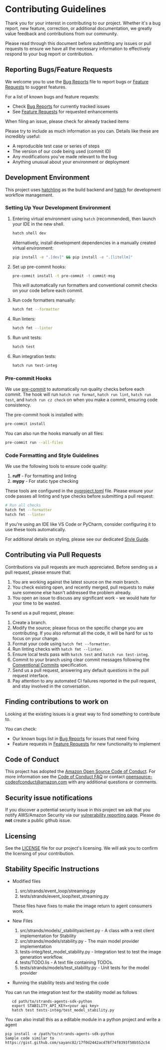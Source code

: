 # Contributing Guidelines

Thank you for your interest in contributing to our project. Whether it's a bug report, new feature, correction, or additional
documentation, we greatly value feedback and contributions from our community.

Please read through this document before submitting any issues or pull requests to ensure we have all the necessary
information to effectively respond to your bug report or contribution.


## Reporting Bugs/Feature Requests

We welcome you to use the [Bug Reports](../../issues/new?template=bug_report.yml) file to report bugs or [Feature Requests](../../issues/new?template=feature_request.yml) to suggest features.

For a list of known bugs and feature requests:
- Check [Bug Reports](../../issues?q=is%3Aissue%20state%3Aopen%20label%3Abug) for currently tracked issues
- See [Feature Requests](../../issues?q=is%3Aissue%20state%3Aopen%20label%3Aenhancement) for requested enhancements

When filing an issue, please check for already tracked items

Please try to include as much information as you can. Details like these are incredibly useful:

* A reproducible test case or series of steps
* The version of our code being used (commit ID)
* Any modifications you've made relevant to the bug
* Anything unusual about your environment or deployment


## Development Environment

This project uses [hatchling](https://hatch.pypa.io/latest/build/#hatchling) as the build backend and [hatch](https://hatch.pypa.io/latest/) for development workflow management.

### Setting Up Your Development Environment

1. Entering virtual environment using `hatch` (recommended), then launch your IDE in the new shell.
   ```bash
   hatch shell dev
   ```

   Alternatively, install development dependencies in a manually created virtual environment:
   ```bash
   pip install -e ".[dev]" && pip install -e ".[litellm]"
   ```


2. Set up pre-commit hooks:
   ```bash
   pre-commit install -t pre-commit -t commit-msg
   ```
   This will automatically run formatters and conventional commit checks on your code before each commit.

3. Run code formatters manually:
   ```bash
   hatch fmt --formatter
   ```

4. Run linters:
   ```bash
   hatch fmt --linter
   ```

5. Run unit tests:
   ```bash
   hatch test
   ```

6. Run integration tests:
   ```bash
   hatch run test-integ
   ```

### Pre-commit Hooks

We use [pre-commit](https://pre-commit.com/) to automatically run quality checks before each commit. The hook will run `hatch run format`, `hatch run lint`, `hatch run test`, and `hatch run cz check` on when you make a commit, ensuring code consistency.

The pre-commit hook is installed with:

```bash
pre-commit install
```

You can also run the hooks manually on all files:

```bash
pre-commit run --all-files
```

### Code Formatting and Style Guidelines

We use the following tools to ensure code quality:
1. **ruff** - For formatting and linting
2. **mypy** - For static type checking

These tools are configured in the [pyproject.toml](./pyproject.toml) file. Please ensure your code passes all linting and type checks before submitting a pull request:

```bash
# Run all checks
hatch fmt --formatter
hatch fmt --linter
```

If you're using an IDE like VS Code or PyCharm, consider configuring it to use these tools automatically.

For additional details on styling, please see our dedicated [Style Guide](./STYLE_GUIDE.md).


## Contributing via Pull Requests
Contributions via pull requests are much appreciated. Before sending us a pull request, please ensure that:

1. You are working against the latest source on the *main* branch.
2. You check existing open, and recently merged, pull requests to make sure someone else hasn't addressed the problem already.
3. You open an issue to discuss any significant work - we would hate for your time to be wasted.

To send us a pull request, please:

1. Create a branch.
2. Modify the source; please focus on the specific change you are contributing. If you also reformat all the code, it will be hard for us to focus on your change.
3. Format your code using `hatch fmt --formatter`.
4. Run linting checks with `hatch fmt --linter`.
5. Ensure local tests pass with `hatch test` and `hatch run test-integ`.
6. Commit to your branch using clear commit messages following the [Conventional Commits](https://www.conventionalcommits.org) specification.
7. Send us a pull request, answering any default questions in the pull request interface.
8. Pay attention to any automated CI failures reported in the pull request, and stay involved in the conversation.


## Finding contributions to work on
Looking at the existing issues is a great way to find something to contribute to.

You can check:
- Our known bugs list in [Bug Reports](../../issues?q=is%3Aissue%20state%3Aopen%20label%3Abug) for issues that need fixing
- Feature requests in [Feature Requests](../../issues?q=is%3Aissue%20state%3Aopen%20label%3Aenhancement) for new functionality to implement


## Code of Conduct
This project has adopted the [Amazon Open Source Code of Conduct](https://aws.github.io/code-of-conduct).
For more information see the [Code of Conduct FAQ](https://aws.github.io/code-of-conduct-faq) or contact
opensource-codeofconduct@amazon.com with any additional questions or comments.


## Security issue notifications
If you discover a potential security issue in this project we ask that you notify AWS/Amazon Security via our [vulnerability reporting page](http://aws.amazon.com/security/vulnerability-reporting/). Please do **not** create a public github issue.


## Licensing

See the [LICENSE](./LICENSE) file for our project's licensing. We will ask you to confirm the licensing of your contribution.

## Stability Specific Instructions 

* Modified files 

   1. src/strands/event_loop/streaming.py
   2. tests/strands/event_loop/test_streaming.py

   These files have fixes to make the image return to agent consumers work.

* New Files 
	1. src/strands/models/_stabilityaiclient.py - A class with a rest client implementation for Stability
	2. src/strands/models/stability.py - The main model provider implementation
	3. tests-integ/test_model_stability.py - Integration test to test the image generation workflow.
	4. tests/TODO.lis - A text file containing TODOs.
	5. tests/strands/models/test_stability.py - Unit tests for the model provider


* Running the stability tests and testing the code 

You can run the integration test for the stability model as follows 
```
   cd path/to/strands-agents-sdk-python
   export STABILITY_API_KEY=<your api key>
   hatch test tests-integ/test_model_stability.py 
```

You can also install this as a editable module in a python project and write a agent 

```
pip install -e /path/to/strands-agents-sdk-python
Sample code similar to
https://gist.github.com/sayanc82/17f0d2442acd78f74f8393f58b552c54
```